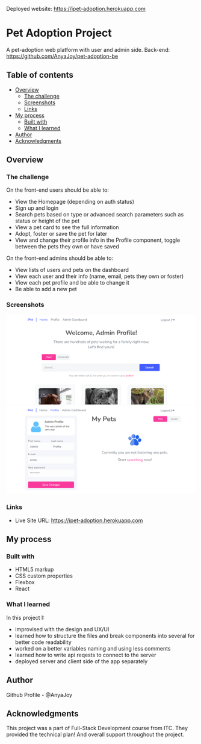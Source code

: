 Deployed website: https://ipet-adoption.herokuapp.com

# Pet Adoption Project

A pet-adoption web platform with user and admin side.
Back-end: https://github.com/AnyaJoy/pet-adoption-be

## Table of contents

- [Overview](#overview)
  - [The challenge](#the-challenge)
  - [Screenshots](#screenshots)
  - [Links](#links)
- [My process](#my-process)
  - [Built with](#built-with)
  - [What I learned](#what-i-learned)
- [Author](#author)
- [Acknowledgments](#acknowledgments)

## Overview

### The challenge

On the front-end users should be able to:

- View the Homepage (depending on auth status)
- Sign up and login
- Search pets based on type or advanced search parameters such as status or height of the pet
- View a pet card to see the full information
- Adopt, foster or save the pet for later
- View and change their profile info in the Profile component, toggle between the pets they own or have saved

On the front-end admins should be able to:

- View lists of users and pets on the dashboard
- View each user and their info (name, email, pets they own or foster)
- View each pet profile and be able to change it
- Be able to add a new pet

### Screenshots

![](./screenshots/Screenshot_1.png)
![](./screenshots/Screenshot_2.png)

### Links

- Live Site URL: https://ipet-adoption.herokuapp.com

## My process

### Built with

- HTML5 markup
- CSS custom properties
- Flexbox
- React

### What I learned
In this project I:
- improvised with the design and UX/UI
- learned how to structure the files and break components into several for better code readability
- worked on a better variables naming and using less comments
- learned how to write api reqests to connect to the server
- deployed server and client side of the app separately

## Author

Github Profile - @AnyaJoy

## Acknowledgments

This project was a part of Full-Stack Development course from ITC. They provided the technical plan! And overall support throughout the project.

